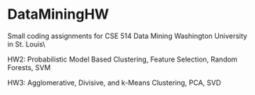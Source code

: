 # DataMiningHW
Small coding assignments for CSE 514 Data Mining Washington University in St. Louis\

HW2: Probabilistic Model Based Clustering, Feature Selection, Random Forests, SVM

HW3: Agglomerative, Divisive, and k-Means Clustering, PCA, SVD
